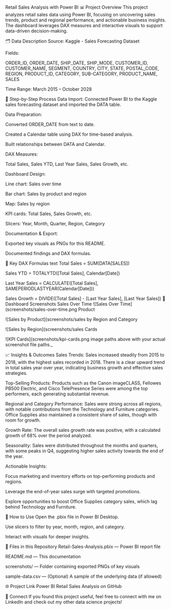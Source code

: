 Retail Sales Analysis with Power BI
📊 Project Overview
This project analyzes retail sales data using Power BI, focusing on uncovering sales trends, product and regional performance, and actionable business insights. The dashboard leverages DAX measures and interactive visuals to support data-driven decision-making.

🗂️ Data Description
Source: Kaggle - Sales Forecasting Dataset

Fields:

ORDER_ID, ORDER_DATE, SHIP_DATE, SHIP_MODE, CUSTOMER_ID, CUSTOMER_NAME, SEGMENT, COUNTRY, CITY, STATE, POSTAL_CODE, REGION, PRODUCT_ID, CATEGORY, SUB-CATEGORY, PRODUCT_NAME, SALES

Time Range: March 2015 – October 2028

🚦 Step-by-Step Process
Data Import: Connected Power BI to the Kaggle sales forecasting dataset and imported the DATA table.

Data Preparation:

Converted ORDER_DATE from text to date.

Created a Calendar table using DAX for time-based analysis.

Built relationships between DATA and Calendar.

DAX Measures:

Total Sales, Sales YTD, Last Year Sales, Sales Growth, etc.

Dashboard Design:

Line chart: Sales over time

Bar chart: Sales by product and region

Map: Sales by region

KPI cards: Total Sales, Sales Growth, etc.

Slicers: Year, Month, Quarter, Region, Category

Documentation & Export:

Exported key visuals as PNGs for this README.

Documented findings and DAX formulas.

🧮 Key DAX Formulas
text
Total Sales = SUM(DATA[SALES])

Sales YTD = TOTALYTD([Total Sales], Calendar[Date])

Last Year Sales = CALCULATE([Total Sales], SAMEPERIODLASTYEAR(Calendar[Date]))

Sales Growth = DIVIDE([Total Sales] - [Last Year Sales], [Last Year Sales])
📸 Dashboard Screenshots
Sales Over Time
![Sales Over Time](screenshots/sales-over-time.png Product

![Sales by Product](screenshots/sales by Region and Category

![Sales by Region](screenshots/sales Cards

![KPI Cards](screenshots/kpi-cards.png image paths above with your actual screenshot file paths._

📈 Insights & Outcomes
Sales Trends:
Sales increased steadily from 2015 to 2018, with the highest sales recorded in 2018. There is a clear upward trend in total sales year over year, indicating business growth and effective sales strategies.

Top-Selling Products:
Products such as the Canon imageCLASS, Fellowes PB500 Electric, and Cisco TelePresence Series were among the top performers, each generating substantial revenue.

Regional and Category Performance:
Sales were strong across all regions, with notable contributions from the Technology and Furniture categories. Office Supplies also maintained a consistent share of sales, though with room for growth.

Growth Rate:
The overall sales growth rate was positive, with a calculated growth of 68% over the period analyzed.

Seasonality:
Sales were distributed throughout the months and quarters, with some peaks in Q4, suggesting higher sales activity towards the end of the year.

Actionable Insights:

Focus marketing and inventory efforts on top-performing products and regions.

Leverage the end-of-year sales surge with targeted promotions.

Explore opportunities to boost Office Supplies category sales, which lag behind Technology and Furniture.

📝 How to Use
Open the .pbix file in Power BI Desktop.

Use slicers to filter by year, month, region, and category.

Interact with visuals for deeper insights.

📁 Files in this Repository
Retail-Sales-Analysis.pbix — Power BI report file

README.md — This documentation

screenshots/ — Folder containing exported PNGs of key visuals

sample-data.csv — (Optional) A sample of the underlying data (if allowed)

🌐 Project Link
Power BI Retail Sales Analysis on GitHub

💬 Connect
If you found this project useful, feel free to connect with me on LinkedIn and check out my other data science projects!

